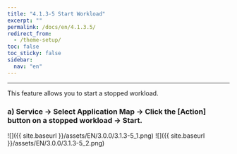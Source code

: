 ```yaml
---
title: "4.1.3-5 Start Workload"
excerpt: ""
permalink: /docs/en/4.1.3.5/
redirect_from:
  - /theme-setup/
toc: false
toc_sticky: false
sidebar:
  nav: "en"
---
```



---

This feature allows you to start a stopped workload.

### a\) Service → Select Application Map → Click the [Action] button on a stopped workload → Start.
![]({{ site.baseurl }}/assets/EN/3.0.0/3.1.3-5_1.png)
![]({{ site.baseurl }}/assets/EN/3.0.0/3.1.3-5_2.png)
